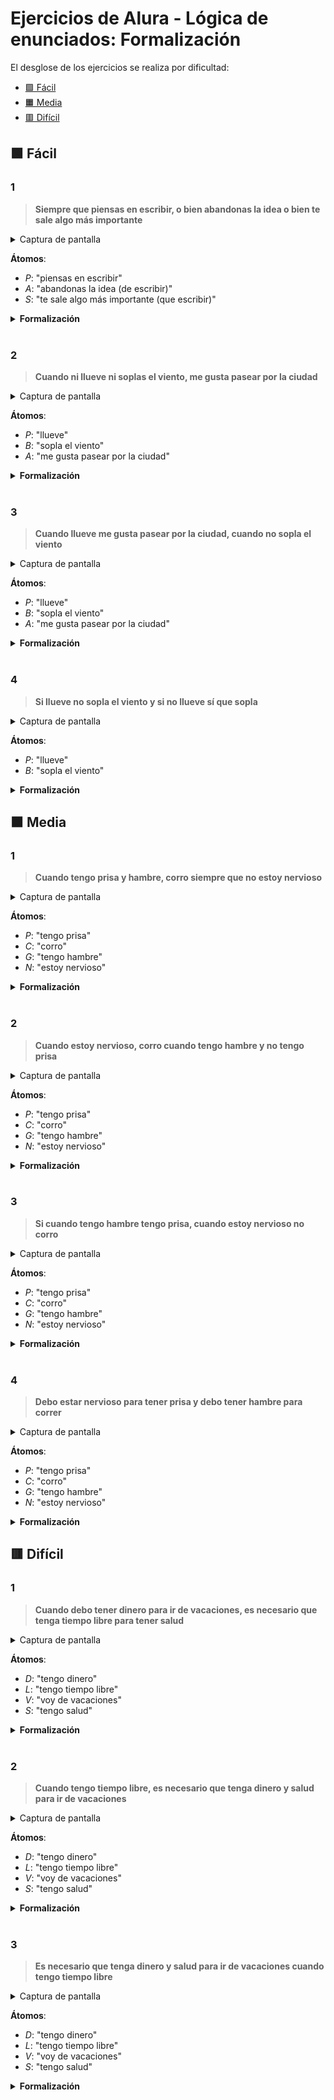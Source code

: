 # Ejercicios de Alura - Lógica de enunciados: Formalización

El desglose de los ejercicios se realiza por dificultad:

- [🟩 Fácil](#-fácil)
- [🟧 Media](#-media)
- [🟥 Difícil](#-difícil)

## 🟩 Fácil

### 1

>**Siempre que piensas en escribir, o bien abandonas la idea o bien te sale algo más importante**

<details>
	<summary>Captura de pantalla</summary>

![](1_facil/1.png)
</details>

**Átomos**:
- $P$: "piensas en escribir"
- $A$: "abandonas la idea (de escribir)"
- $S$: "te sale algo más importante (que escribir)"

<details>
	<summary><strong>Formalización</strong></summary>

$P \rightarrow (A \vee S)$  
$P \rightarrow A \vee S$
</details>

<br>

### 2

>**Cuando ni llueve ni soplas el viento, me gusta pasear por la ciudad**

<details>
	<summary>Captura de pantalla</summary>

![](1_facil/2.png)
</details>

**Átomos**:
- $P$: "llueve"
- $B$: "sopla el viento"
- $A$: "me gusta pasear por la ciudad"

<details>
	<summary><strong>Formalización</strong></summary>

$\neg P \wedge \neg B \rightarrow A$
</details>

<br>

### 3

>**Cuando llueve me gusta pasear por la ciudad, cuando no sopla el viento**

<details>
	<summary>Captura de pantalla</summary>

![](1_facil/3.png)
</details>

**Átomos**:
- $P$: "llueve"
- $B$: "sopla el viento"
- $A$: "me gusta pasear por la ciudad"

<details>
	<summary><strong>Formalización</strong></summary>

$(P \wedge \neg B) \rightarrow A$  
$\neg B \rightarrow (P \rightarrow A)$
</details>

<br>

### 4

>**Si llueve no sopla el viento y si no llueve sí que sopla**

<details>
	<summary>Captura de pantalla</summary>

![](1_facil/4.png)
</details>

**Átomos**:
- $P$: "llueve"
- $B$: "sopla el viento"

<details>
	<summary><strong>Formalización</strong></summary>

$(P \rightarrow \neg B) \wedge (\neg P \rightarrow B)$
</details>

## 🟧 Media

### 1

>**Cuando tengo prisa y hambre, corro siempre que no estoy nervioso**

<details>
	<summary>Captura de pantalla</summary>

![](2_medio/1.png)
</details>

**Átomos**:
- $P$: "tengo prisa"
- $C$: "corro"
- $G$: "tengo hambre"
- $N$: "estoy nervioso"

<details>
	<summary><strong>Formalización</strong></summary>

$(P \wedge G) \rightarrow (\neg N \rightarrow C)$  
$P \wedge G \rightarrow (\neg N \rightarrow C)$
</details>

<br>

### 2

>**Cuando estoy nervioso, corro cuando tengo hambre y no tengo prisa**

<details>
	<summary>Captura de pantalla</summary>

![](2_medio/2.png)
</details>

**Átomos**:
- $P$: "tengo prisa"
- $C$: "corro"
- $G$: "tengo hambre"
- $N$: "estoy nervioso"

<details>
	<summary><strong>Formalización</strong></summary>

$N \wedge G \wedge \neg P \rightarrow C$  
$N \wedge (G \wedge \neg P \rightarrow C)$
</details>

<br>

### 3

>**Si cuando tengo hambre tengo prisa, cuando estoy nervioso no corro**

<details>
	<summary>Captura de pantalla</summary>

![](2_medio/3.png)
</details>

**Átomos**:
- $P$: "tengo prisa"
- $C$: "corro"
- $G$: "tengo hambre"
- $N$: "estoy nervioso"

<details>
	<summary><strong>Formalización</strong></summary>

$(G \rightarrow P) \rightarrow (N \rightarrow \neg C)$
</details>

<br>

### 4

>**Debo estar nervioso para tener prisa y debo tener hambre para correr**

<details>
	<summary>Captura de pantalla</summary>

![](2_medio/4.png)
</details>

**Átomos**:
- $P$: "tengo prisa"
- $C$: "corro"
- $G$: "tengo hambre"
- $N$: "estoy nervioso"

<details>
	<summary><strong>Formalización</strong></summary>

$(P \rightarrow N) \wedge (C \rightarrow G)$
</details>

## 🟥 Difícil

### 1

>**Cuando debo tener dinero para ir de vacaciones, es necesario que tenga tiempo libre para tener salud**

<details>
	<summary>Captura de pantalla</summary>

![](3_dificil/1.png)
</details>

**Átomos**:
- $D$: "tengo dinero"
- $L$: "tengo tiempo libre"
- $V$: "voy de vacaciones"
- $S$: "tengo salud"

<details>
	<summary><strong>Formalización</strong></summary>

$(V \rightarrow D) \rightarrow (S \rightarrow L)$
</details>

<br>

### 2

>**Cuando tengo tiempo libre, es necesario que tenga dinero y salud para ir de vacaciones**

<details>
	<summary>Captura de pantalla</summary>

![](3_dificil/2.png)
</details>

**Átomos**:
- $D$: "tengo dinero"
- $L$: "tengo tiempo libre"
- $V$: "voy de vacaciones"
- $S$: "tengo salud"

<details>
	<summary><strong>Formalización</strong></summary>

$L \rightarrow (V \rightarrow (D \wedge S))$  
$L \rightarrow (V \rightarrow D \wedge S)$
</details>

<br>

### 3

>**Es necesario que tenga dinero y salud para ir de vacaciones cuando tengo tiempo libre**

<details>
	<summary>Captura de pantalla</summary>

![](3_dificil/3.png)
</details>

**Átomos**:
- $D$: "tengo dinero"
- $L$: "tengo tiempo libre"
- $V$: "voy de vacaciones"
- $S$: "tengo salud"

<details>
	<summary><strong>Formalización</strong></summary>

$L \rightarrow V \rightarrow (D \wedge S)$  
$(L \rightarrow V) \rightarrow D \wedge S$
</details>
